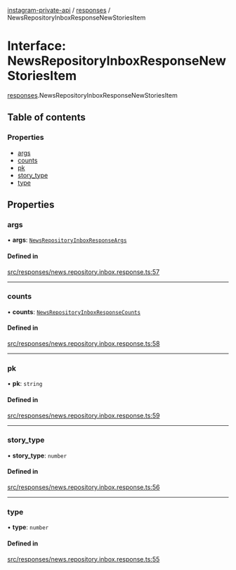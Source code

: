 [instagram-private-api](../../README.md) / [responses](../../modules/responses.md) / NewsRepositoryInboxResponseNewStoriesItem

# Interface: NewsRepositoryInboxResponseNewStoriesItem

[responses](../../modules/responses.md).NewsRepositoryInboxResponseNewStoriesItem

## Table of contents

### Properties

- [args](NewsRepositoryInboxResponseNewStoriesItem.md#args)
- [counts](NewsRepositoryInboxResponseNewStoriesItem.md#counts)
- [pk](NewsRepositoryInboxResponseNewStoriesItem.md#pk)
- [story\_type](NewsRepositoryInboxResponseNewStoriesItem.md#story_type)
- [type](NewsRepositoryInboxResponseNewStoriesItem.md#type)

## Properties

### args

• **args**: [`NewsRepositoryInboxResponseArgs`](NewsRepositoryInboxResponseArgs.md)

#### Defined in

[src/responses/news.repository.inbox.response.ts:57](https://github.com/Nerixyz/instagram-private-api/blob/b3351b9/src/responses/news.repository.inbox.response.ts#L57)

___

### counts

• **counts**: [`NewsRepositoryInboxResponseCounts`](NewsRepositoryInboxResponseCounts.md)

#### Defined in

[src/responses/news.repository.inbox.response.ts:58](https://github.com/Nerixyz/instagram-private-api/blob/b3351b9/src/responses/news.repository.inbox.response.ts#L58)

___

### pk

• **pk**: `string`

#### Defined in

[src/responses/news.repository.inbox.response.ts:59](https://github.com/Nerixyz/instagram-private-api/blob/b3351b9/src/responses/news.repository.inbox.response.ts#L59)

___

### story\_type

• **story\_type**: `number`

#### Defined in

[src/responses/news.repository.inbox.response.ts:56](https://github.com/Nerixyz/instagram-private-api/blob/b3351b9/src/responses/news.repository.inbox.response.ts#L56)

___

### type

• **type**: `number`

#### Defined in

[src/responses/news.repository.inbox.response.ts:55](https://github.com/Nerixyz/instagram-private-api/blob/b3351b9/src/responses/news.repository.inbox.response.ts#L55)
